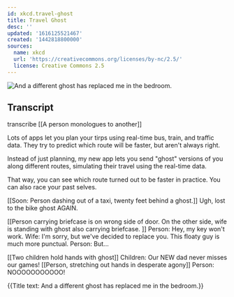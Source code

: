 ```yaml
---
id: xkcd.travel-ghost
title: Travel Ghost
desc: ''
updated: '1616125521467'
created: '1442818800000'
sources:
  name: xkcd
  url: 'https://creativecommons.org/licenses/by-nc/2.5/'
  license: Creative Commons 2.5
---
```

![And a different ghost has replaced me in the bedroom.](https://imgs.xkcd.com/comics/travel_ghosts.png)

## Transcript
transcribe
[[A person monologues to another]]

Lots of apps let you plan your tirps using real-time bus, train, and traffic data. They try to predict which route will be faster, but aren't always right.

Instead of just planning, my new app lets you send "ghost" versions of you along different routes, simulating their travel using the real-time data.

That way, you can see which route turned out to be faster in practice. You can also race your past selves.

[[Soon: Person dashing out of a taxi, twenty feet behind a ghost.]]
Ugh, lost to the bike ghost AGAIN.

[[Person carrying briefcase is on wrong side of door. On the other side, wife is standing with ghost also carrying briefcase. ]]
Person: Hey, my key won't work.
Wife: I'm sorry, but we've decided to replace you. This floaty guy is much more punctual.
Person: But...

[[Two children hold hands with ghost]]
Children: Our NEW dad never misses our games!
[[Person, stretching out hands in desperate agony]]
Person: NOOOOOOOOOOO!

{{Title text: And a different ghost has replaced me in the bedroom.}}
